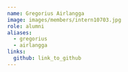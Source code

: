 ```yaml
---
name: Gregorius Airlangga 
image: images/members/intern10703.jpg 
role: alumni
aliases:
  - gregorius
  - airlangga
links:
  github: link_to_github 
---
```

